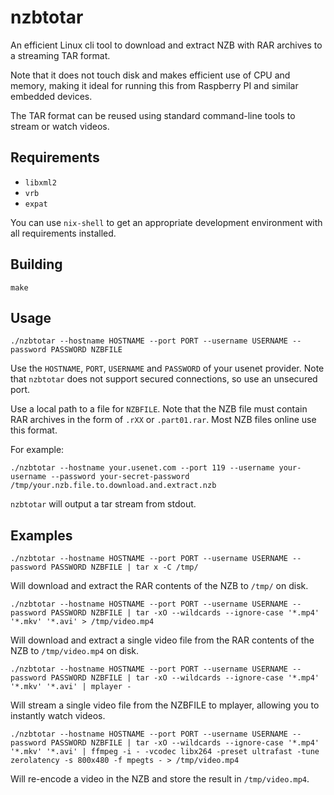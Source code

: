 # nzbtotar

An efficient Linux cli tool to download and extract NZB with RAR archives to a streaming TAR format.

Note that it does not touch disk and makes efficient use of CPU and memory, making it ideal for running this from Raspberry PI and similar embedded devices.

The TAR format can be reused using standard command-line tools to stream or watch videos.

## Requirements

* `libxml2`
* `vrb`
* `expat`

You can use `nix-shell` to get an appropriate development environment with all requirements installed.

## Building

```
make
```

## Usage

```
./nzbtotar --hostname HOSTNAME --port PORT --username USERNAME --password PASSWORD NZBFILE
```

Use the `HOSTNAME`, `PORT`, `USERNAME` and `PASSWORD` of your usenet provider. Note that `nzbtotar` does not support secured connections, so use an unsecured port.

Use a local path to a file for `NZBFILE`. Note that the NZB file must contain RAR archives in the form of `.rXX` or `.part01.rar`. Most NZB files online use this format.

For example:

```
./nzbtotar --hostname your.usenet.com --port 119 --username your-username --password your-secret-password /tmp/your.nzb.file.to.download.and.extract.nzb
```

`nzbtotar` will output a tar stream from stdout.

## Examples

```
./nzbtotar --hostname HOSTNAME --port PORT --username USERNAME --password PASSWORD NZBFILE | tar x -C /tmp/
```

Will download and extract the RAR contents of the NZB to `/tmp/` on disk.


```
./nzbtotar --hostname HOSTNAME --port PORT --username USERNAME --password PASSWORD NZBFILE | tar -xO --wildcards --ignore-case '*.mp4' '*.mkv' '*.avi' > /tmp/video.mp4
```

Will download and extract a single video file from the RAR contents of the NZB to `/tmp/video.mp4` on disk.

```
./nzbtotar --hostname HOSTNAME --port PORT --username USERNAME --password PASSWORD NZBFILE | tar -xO --wildcards --ignore-case '*.mp4' '*.mkv' '*.avi' | mplayer -
```

Will stream a single video file from the NZBFILE to mplayer, allowing you to instantly watch videos.

```
./nzbtotar --hostname HOSTNAME --port PORT --username USERNAME --password PASSWORD NZBFILE | tar -xO --wildcards --ignore-case '*.mp4' '*.mkv' '*.avi' | ffmpeg -i - -vcodec libx264 -preset ultrafast -tune zerolatency -s 800x480 -f mpegts - > /tmp/video.mp4
```

Will re-encode a video in the NZB and store the result in `/tmp/video.mp4`.
